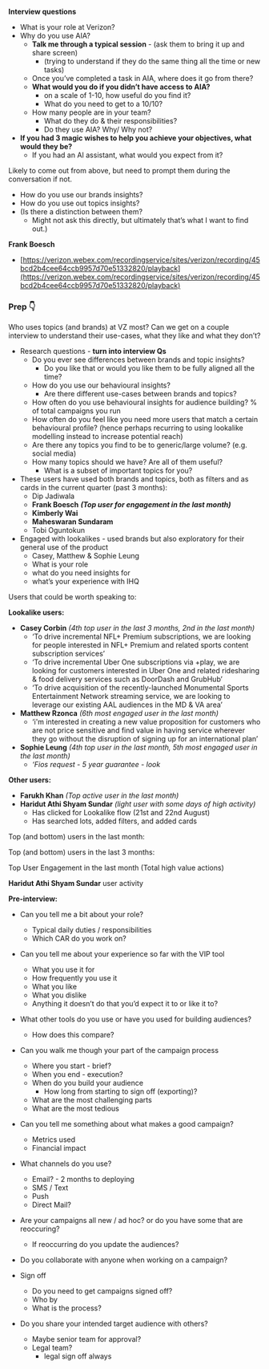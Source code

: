 **Interview questions**

- What is your role at Verizon?
- Why do you use AIA?
  - **Talk me through a typical session** - (ask them to bring it up and share screen)
    - (trying to understand if they do the same thing all the time or new tasks)
  - Once you’ve completed a task in AIA, where does it go from there?
  - **What would you do if you didn’t have access to AIA?** 
    - on a scale of 1-10, how useful do you find it? 
    - What do you need to get to a 10/10?
  - How many people are in your team?
    - What do they do & their responsibilities? 
    - Do they use AIA? Why/ Why not?
- **If you had 3 magic wishes to help you achieve your objectives, what would they be?**
  - If you had an AI assistant, what would you expect from it?

Likely to come out from above, but need to prompt them during the conversation if not.

- How do you use our brands insights?
- How do you use out topics insights?
- (Is there a distinction between them?
  - Might not ask this directly, but ultimately that’s what I want to find out.)



**Frank Boesch**

- [https://verizon.webex.com/recordingservice/sites/verizon/recording/45bcd2b4cee64ccb9957d70e51332820/playback](https://verizon.webex.com/recordingservice/sites/verizon/recording/45bcd2b4cee64ccb9957d70e51332820/playback)



### Prep 👇

Who uses topics (and brands) at VZ most? Can we get on a couple interview to understand their use-cases, what they like and what they don’t?

- Research questions - **turn into interview Qs**
  - Do you ever see differences between brands and topic insights? 
    - Do you like that or would you like them to be fully aligned all the time?
  - How do you use our behavioural insights?
    - Are there different use-cases between brands and topics?
  - How often do you use behavioural insights for audience building? % of total campaigns you run
  - How often do you feel like you need more users that match a certain behavioural profile? (hence perhaps recurring to using lookalike modelling instead to increase potential reach)
  - Are there any topics you find to be to generic/large volume? (e.g. social media)
  - How many topics should we have? Are all of them useful?
    -  What is a subset of important topics for you?
- These users have used both brands and topics, both as filters and as cards in the current quarter (past 3 months): 
  - Dip Jadiwala
  - **Frank Boesch** ***(Top user for engagement in the last month)***
  - **Kimberly Wai**
  - **Maheswaran Sundaram**
  - Tobi Oguntokun
- Engaged with lookalikes - used brands but also exploratory for their general use of the product
  - Casey, Matthew & Sophie Leung
  - What is your role
  - what do you need insights for
  - what’s your experience with IHQ









Users that could be worth speaking to:



**Lookalike users:**

- **Casey Corbin** *(4th top user in the last 3 months, 2nd in the last month)*
  - ‘To drive incremental NFL+ Premium subscriptions, we are looking for people interested in NFL+ Premium and related sports content subscription services’
  - ‘To drive incremental Uber One subscriptions via +play, we are looking for customers interested in Uber One and related ridesharing & food delivery services such as DoorDash and GrubHub’
  - ‘To drive acquisition of the recently-launched Monumental Sports Entertainment Network streaming service, we are looking to leverage our existing AAL audiences in the MD & VA area’
- **Matthew Rzonca** *(6th most engaged user in the last month)*
  - ‘i'm interested in creating a new value proposition for customers who are not price sensitive and find value in having service wherever they go without the disruption of signing up for an international plan’
- **Sophie Leung** *(4th top user in the last month, 5th most engaged user in the last month)*
  - *‘Fios request - 5 year guarantee - look* 



**Other users:**

- **Farukh Khan** *(Top active user in the last month)*
- **Haridut Athi Shyam Sundar** *(light user with some days of high activity)*
  - Has clicked for Lookalike flow (21st and 22nd August)
  - Has searched lots, added filters, and added cards







Top (and bottom) users in the last month:





Top (and bottom) users in the last 3 months:





Top User Engagement in the last month (Total high value actions) 









**Haridut Athi Shyam Sundar** user activity















**Pre-interview:**

- Can you tell me a bit about your role?
  - Typical daily duties / responsibilities
  - Which CAR do you work on?



- Can you tell me about your experience so far with the VIP tool
  - What you use it for
  - How frequently you use it
  - What you like
  - What you dislike
  - Anything it doesn’t do that you’d expect it to or like it to?



- What other tools do you use or have you used for building audiences?
  - How does this compare?



- Can you walk me though your part of the campaign process
  - Where you start - brief?
  - When you end - execution?
  - When do you build your audience
    - How long from starting to sign off (exporting)?
  - What are the most challenging parts
  - What are the most tedious



- Can you tell me something about what makes a good campaign?
  - Metrics used
  - Financial impact



- What channels do you use?
  - Email? - 2 months to deploying
  - SMS / Text
  - Push
  - Direct Mail?



- Are your campaigns all new / ad hoc? or do you have some that are reoccuring?
  - If reoccurring do you update the audiences?



- Do you collaborate with anyone when working on a campaign?



- Sign off
  - Do you need to get campaigns signed off?
  - Who by
  - What is the process?



- Do you share your intended target audience with others? 
  - Maybe senior team for approval?
  - Legal team?
      - legal sign off always